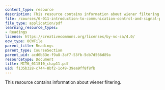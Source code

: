 ```yaml
---
content_type: resource
description: This resource contains information about wiener filtering.
file: /courses/6-011-introduction-to-communication-control-and-signal-processing-spring-2010/f135b328c7448bf21c4939ea9ff8f8fb_MIT6_011S10_chap11.pdf
file_type: application/pdf
learning_resource_types:
- Readings
license: https://creativecommons.org/licenses/by-nc-sa/4.0/
ocw_type: OCWFile
parent_title: Readings
parent_type: CourseSection
parent_uid: acd6b33e-f9a8-3af7-53fb-5db7d566d89a
resourcetype: Document
title: MIT6_011S10_chap11.pdf
uid: f135b328-c744-8bf2-1c49-39ea9ff8f8fb
---
```

This resource contains information about wiener filtering.